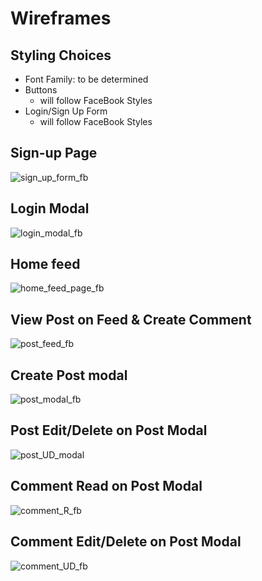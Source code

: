 # Wireframes

## Styling Choices
- Font Family: to be determined
- Buttons
   - will follow FaceBook Styles
- Login/Sign Up Form
   - will follow FaceBook Styles

## Sign-up Page
![sign_up_form_fb](https://cdn.discordapp.com/attachments/1117948168353628201/1129199034431717517/image.png)


## Login Modal
![login_modal_fb](https://cdn.discordapp.com/attachments/1117948168353628201/1129199725690769438/image.png)

## Home feed
![home_feed_page_fb](https://cdn.discordapp.com/attachments/1117948168353628201/1129201445426704394/image.png)

## View Post on Feed & Create Comment
![post_feed_fb](https://media.discordapp.net/attachments/1117948168353628201/1117962353401675776/post-id.PNG?width=1352&height=676)

## Create Post modal
![post_modal_fb](https://media.discordapp.net/attachments/1117948168353628201/1117962354488004681/create-post.PNG)

## Post Edit/Delete on Post Modal
![post_UD_modal](https://media.discordapp.net/attachments/1117948168353628201/1117962352042725487/edit-delete-posts.PNG)

## Comment Read on Post Modal
![comment_R_fb](https://media.discordapp.net/attachments/1117948168353628201/1117962353892413571/post-modal.PNG?width=560&height=676)

## Comment Edit/Delete on Post Modal
![comment_UD_fb](https://media.discordapp.net/attachments/1117948168353628201/1117962354773200937/edit-delete-comments.PNG)
